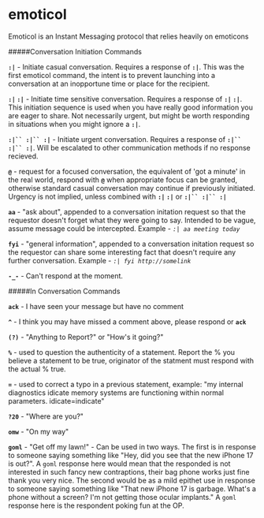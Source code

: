 # emoticol
Emoticol is an Instant Messaging protocol that relies heavily on emoticons

#####Conversation Initiation Commands

**`:|`**  -  Initiate casual conversation.  Requires a response of **`:|`**.  This was the first emoticol command, the intent is to prevent launching into a conversation at an inopportune time or place for the recipient.

**`:|` `:|`** - Initiate time sensitive conversation. Requires a response of **`:|` `:|`**.  This initiation sequence is used when you have really good information you are eager to share.  Not necessarily urgent, but might be worth responding in situations when you might ignore a **`:|`**.

**`:|`` :|`` :|`** - Initiate urgent conversation. Requires a response of **`:|`` :|`` :|`**. Will be escalated to other communication methods if no response recieved.

**`@`** - request for a focused conversation, the equivalent of 'got a minute' in the real world, respond with **`@`** when appropriate focus can be granted, otherwise standard casual conversation may continue if previously initiated.  Urgency is not implied, unless combined with **`:|` `:|`** or **`:|`` :|`` :|`**

**`aa`** - "ask about", appended to a conversation initation request so that the requestor doesn't forget what they were going to say.  Intended to be vague, assume message could be intercepted.  Example -  *`:| aa meeting today`*

**`fyi`** - "general information", appended to a conversation initation request so the requestor can share some interesting fact that doesn't require any further conversation. Example - *`:| fyi http://somelink`*


**`-_-`**  -  Can't respond at the moment.

#####In Conversation Commands

**`ack`** - I have seen your message but have no comment

**`^`** - I think you may have missed a comment above, please respond or **`ack`**

**`(?)`** - "Anything to Report?" or  "How's it going?"

**`%`** - used to question the authenticity of a statement.  Report the % you believe a statement to be true, originator of the statment must respond with the actual % true.

**`=`** - used to correct a typo in a previous statement, example: "my internal diagnostics idicate memory systems are functioning within normal parameters.  idicate=indicate"

**`?20`** - "Where are you?"

**`omw`** - "On my way"

**`goml`** - "Get off my lawn!" - Can be used in two ways.  The first is in response to someone saying something like "Hey, did you see that the new iPhone 17 is out?".  A `goml` response here would mean that the responded is not interested in such fancy new contraptions, their bag phone works just fine thank you very nice.  The second would be as a mild epithet use in response to someone saying something like "That new iPhone 17 is garbage.  What's a phone without a screen?  I'm not getting those ocular implants."  A `goml` response here is the respondent poking fun at the OP.

